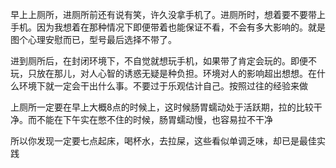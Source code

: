 
早上上厕所，进厕所前还有说有笑，许久没拿手机了。进厕所时，想着要不要带上手机。因为我想着在那种情况下即便带着也能保证不看，不会有多大影响的。就是图个心理安慰而已，型号最后选择不带了。

进到厕所后，在封闭环境下，不自觉就想玩手机，如果带了肯定会玩的。即便不玩，只放在那儿，对人心智的诱惑无疑是种负担。环境对人的影响超出想想。在什么环境下就一定会干出什么事。不要过于乐观估计自己。按照过往的经验来做


上厕所一定要在早上大概8点的时候上，这时候肠胃蠕动处于活跃期，拉的比较干净。而不能在下午实在憋不住的时候，肠胃蠕动慢，也容易拉不干净

所以你发现一定要七点起床，喝杯水，去拉屎，这些看似单调乏味，却已是最佳实践